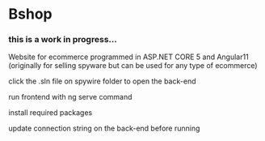 # Bshop



### this is a work in progress...

Website for ecommerce programmed in ASP.NET CORE 
5 and Angular11 (originally for selling spyware but can be used for any type of ecommerce)



click the .sln file on spywire folder to open the back-end



run frontend with ng serve command



install required packages



update connection string on the back-end before running